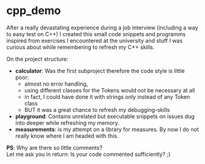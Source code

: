 # cpp_demo

After a really devastating experience during a job interview (including a way to easy test on C++)
I created this small code snippets and programms inspired from exercises I encountered at the university 
and stuff I was curious about while remembering to refresh my C++ skills.

On the project structure:
- **calculator**: Was the first subproject therefore the code style is little poor:
  - almost no error handling, 
  - using different classes for the Tokens would not be necessary at all 
  - in fact, I could have done it with strings only instead of any Token class
  - BUT it was a great chance to refresh my debugging-skills
- **playground**: Contains unrelated but executable snippets on issues dug into deeper while
refreshing my memory.
- **measurements**: is my attempt on a library for measures. 
By now I do not really know where I am headed with this. 


**PS**: Why are there so little comments?  
Let me ask you in return: Is your code commented sufficiently? ;)
